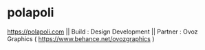 # polapoli

https://polapoli.com || 
Build : Design Development ||
Partner : Ovoz Graphics ( https://www.behance.net/ovozgraphics )
